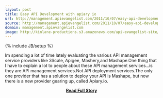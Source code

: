 ```yaml
---
layout: post
title: Easy API Development with apiary io
url: http://management.apievangelist.com/2011/10/07/easy-api-development-with-apiary.io/
source: http://management.apievangelist.com/2011/10/07/easy-api-development-with-apiary.io/
domain: management.apievangelist.com
image: http://kinlane-productions.s3.amazonaws.com/api-evangelist-site/blog/apiary-io-logo.png
---
```

{% include JB/setup %}<p>Im spending a lot of time lately evaluating the various API management service providers like 3Scale, Apigee, Mashery,and Mashape.One thing that I have to explain a lot to people about these API management services…is they are API management services.Not API deployment services.The only one provider that has a solution to deploy your API is Mashape, but now there is a new provider gearing up, called Apiary.io.</p>
<center><p><a href="http://management.apievangelist.com/2011/10/07/easy-api-development-with-apiary.io/" style='padding:25px; font-sze:18px; font-weight: bold;'>Read Full Story</a></p></center>
